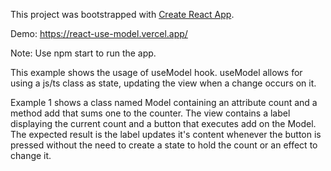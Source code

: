 This project was bootstrapped with [Create React App](https://github.com/facebookincubator/create-react-app).

Demo: https://react-use-model.vercel.app/

Note: Use npm start to run the app.

This example shows the usage of useModel hook.
useModel allows for using a js/ts class as state, updating the view when a change occurs on it.

Example 1 shows a class named Model containing an attribute count and a method add that sums one to the counter.
The view contains a label displaying the current count and a button that executes add on the Model.
The expected result is the label updates it's content whenever the button is pressed without the need to create a state to hold the count or an effect to change it.
